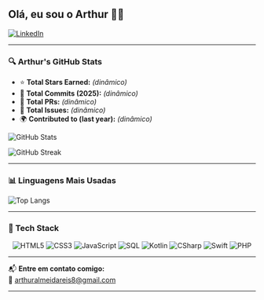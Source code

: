## Olá, eu sou o Arthur 👨‍💻

[![LinkedIn](https://img.shields.io/badge/LinkedIn-000?style=for-the-badge&logo=linkedin&logoColor=0A66C2)](https://www.linkedin.com/in/arthur-almeida-reis-a65362305/)

---

### 🔍 Arthur's GitHub Stats

- ⭐ **Total Stars Earned:** *(dinâmico)*  
- 🔁 **Total Commits (2025):** *(dinâmico)*  
- 🚀 **Total PRs:** *(dinâmico)*  
- 🐛 **Total Issues:** *(dinâmico)*  
- 🌍 **Contributed to (last year):** *(dinâmico)*  

![GitHub Stats](https://github-readme-stats.vercel.app/api?username=arthuralmeidareis&show_icons=true&theme=radical)

![GitHub Streak](https://streak-stats.demolab.com?user=arthuralmeidareis&theme=radical)

---

### 📊 Linguagens Mais Usadas

![Top Langs](https://github-readme-stats.vercel.app/api/top-langs/?username=arthuralmeidareis&layout=compact&theme=radical)

---

### 🧰 Tech Stack

<div align="center">

![HTML5](https://img.shields.io/badge/HTML5-E34F26?style=for-the-badge&logo=html5&logoColor=fff)
![CSS3](https://img.shields.io/badge/CSS3-1572B6?style=for-the-badge&logo=css3&logoColor=fff)
![JavaScript](https://img.shields.io/badge/JavaScript-F7DF1E?style=for-the-badge&logo=javascript&logoColor=000)
![SQL](https://img.shields.io/badge/SQL-4479A1?style=for-the-badge&logo=postgresql&logoColor=fff)
![Kotlin](https://img.shields.io/badge/Kotlin-7F52FF?style=for-the-badge&logo=kotlin&logoColor=fff)
![CSharp](https://img.shields.io/badge/C%23-239120?style=for-the-badge&logo=c-sharp&logoColor=fff)
![Swift](https://img.shields.io/badge/Swift-FA7343?style=for-the-badge&logo=swift&logoColor=fff)
![PHP](https://img.shields.io/badge/PHP-777BB4?style=for-the-badge&logo=php&logoColor=fff)

</div>

---

📬 **Entre em contato comigo:**  
📧 arthuralmeidareis8@gmail.com

---
